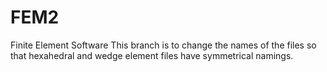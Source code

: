 # FEM2
Finite Element Software
This branch is to change the names of the files so that hexahedral and wedge element files have symmetrical namings.
